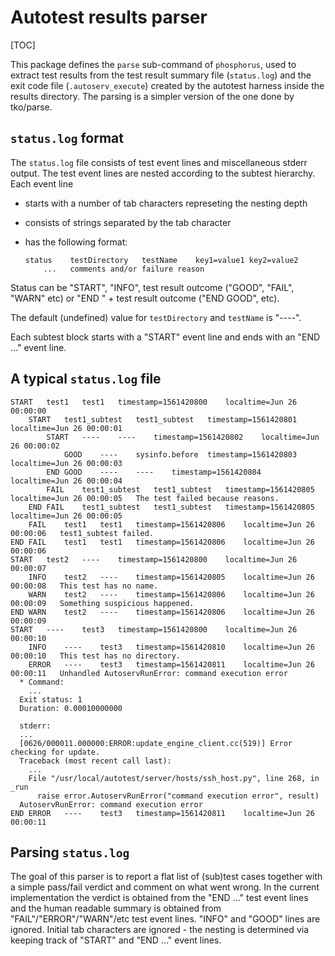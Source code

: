 # Autotest results parser

[TOC]

This package defines the `parse` sub-command of `phosphorus`, used to  extract
test results from the test result summary file (`status.log`) and the exit code
file (`.autoserv_execute`) created by the autotest harness inside the results
directory. The parsing is a simpler version of the one done by tko/parse.

## `status.log` format

The `status.log` file consists of test event lines and miscellaneous stderr
output. The test event lines are nested according to the subtest hierarchy.
Each event line

* starts with a number of tab characters represeting the nesting depth

* consists of strings separated by the tab character

* has the following format:

  ```
  status	testDirectory	testName	key1=value1	key2=value2
      ...	comments and/or failure reason
  ```

Status can be "START", "INFO", test result outcome ("GOOD", "FAIL", "WARN" etc)
or "END " + test result outcome ("END GOOD", etc).

The default (undefined) value for `testDirectory` and `testName` is "----".

Each subtest block starts with a "START" event line and ends with an "END ..."
event line.

## A typical `status.log` file

```
START	test1	test1	timestamp=1561420800	localtime=Jun 26 00:00:00
	START	test1_subtest	test1_subtest	timestamp=1561420801	localtime=Jun 26 00:00:01
		START	----	----	timestamp=1561420802	localtime=Jun 26 00:00:02
			GOOD	----	sysinfo.before	timestamp=1561420803	localtime=Jun 26 00:00:03
		END GOOD	----	----	timestamp=1561420804	localtime=Jun 26 00:00:04
		FAIL	test1_subtest	test1_subtest	timestamp=1561420805	localtime=Jun 26 00:00:05	The test failed because reasons.
	END FAIL	test1_subtest	test1_subtest	timestamp=1561420805	localtime=Jun 26 00:00:05
	FAIL	test1	test1	timestamp=1561420806	localtime=Jun 26 00:00:06	test1_subtest failed.
END FAIL	test1	test1	timestamp=1561420806	localtime=Jun 26 00:00:06
START	test2	----	timestamp=1561420800	localtime=Jun 26 00:00:07
	INFO	test2	----	timestamp=1561420805	localtime=Jun 26 00:00:08	This test has no name.
	WARN	test2	----	timestamp=1561420806	localtime=Jun 26 00:00:09	Something suspicious happened.
END WARN	test2	----	timestamp=1561420806	localtime=Jun 26 00:00:09
START	----	test3	timestamp=1561420800	localtime=Jun 26 00:00:10
	INFO	----	test3	timestamp=1561420810	localtime=Jun 26 00:00:10	This test has no directory.
	ERROR	----	test3	timestamp=1561420811	localtime=Jun 26 00:00:11	Unhandled AutoservRunError: command execution error
  * Command:
    ...
  Exit status: 1
  Duration: 0.00010000000

  stderr:
  ...
  [0626/000011.000000:ERROR:update_engine_client.cc(519)] Error checking for update.
  Traceback (most recent call last):
    ...
    File "/usr/local/autotest/server/hosts/ssh_host.py", line 268, in _run
      raise error.AutoservRunError("command execution error", result)
  AutoservRunError: command execution error
END ERROR	----	test3	timestamp=1561420811	localtime=Jun 26 00:00:11
```

## Parsing `status.log`

The goal of this parser is to report a flat list of (sub)test cases together
with a simple pass/fail verdict and comment on what went wrong. In the current
implementation the verdict is obtained from the "END ..." test event lines and
the human readable summary is obtained from "FAIL"/"ERROR"/"WARN"/etc test
event lines. "INFO" and "GOOD" lines are ignored. Initial tab characters are
ignored - the nesting is determined via keeping track of "START" and "END ..."
event lines.
